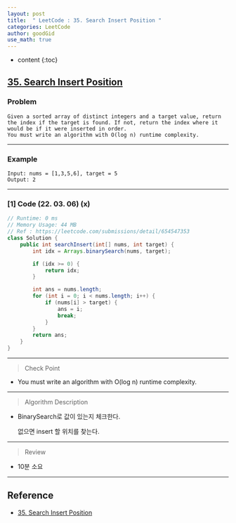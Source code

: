 ```yaml
---
layout: post
title:  " LeetCode : 35. Search Insert Position "
categories: LeetCode
author: goodGid
use_math: true
---
```

* content
{:toc}

## [35. Search Insert Position](https://leetcode.com/problems/search-insert-position/)

### Problem

```
Given a sorted array of distinct integers and a target value, return the index if the target is found. If not, return the index where it would be if it were inserted in order.
You must write an algorithm with O(log n) runtime complexity.
```


---

### Example

```
Input: nums = [1,3,5,6], target = 5
Output: 2
```

---

### [1] Code (22. 03. 06) (x)

``` java
// Runtime: 0 ms
// Memory Usage: 44 MB
// Ref : https://leetcode.com/submissions/detail/654547353
class Solution {
    public int searchInsert(int[] nums, int target) {
        int idx = Arrays.binarySearch(nums, target);

        if (idx >= 0) {
            return idx;
        }

        int ans = nums.length;
        for (int i = 0; i < nums.length; i++) {
            if (nums[i] > target) {
                ans = i;
                break;
            }
        }
        return ans;
    }
}
```

---

> Check Point

* You must write an algorithm with O(log n) runtime complexity.

---

> Algorithm Description

* BinarySearch로 값이 있는지 체크한다.

  없으면 insert 할 위치를 찾는다.

---

> Review

* 10분 소요

---

## Reference

* [35. Search Insert Position](https://leetcode.com/problems/search-insert-position/)